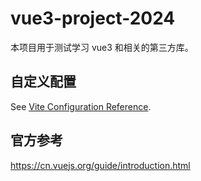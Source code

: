 # vue3-project-2024

本项目用于测试学习 vue3 和相关的第三方库。

## 自定义配置

See [Vite Configuration Reference](https://vitejs.dev/config/).

## 官方参考

https://cn.vuejs.org/guide/introduction.html
